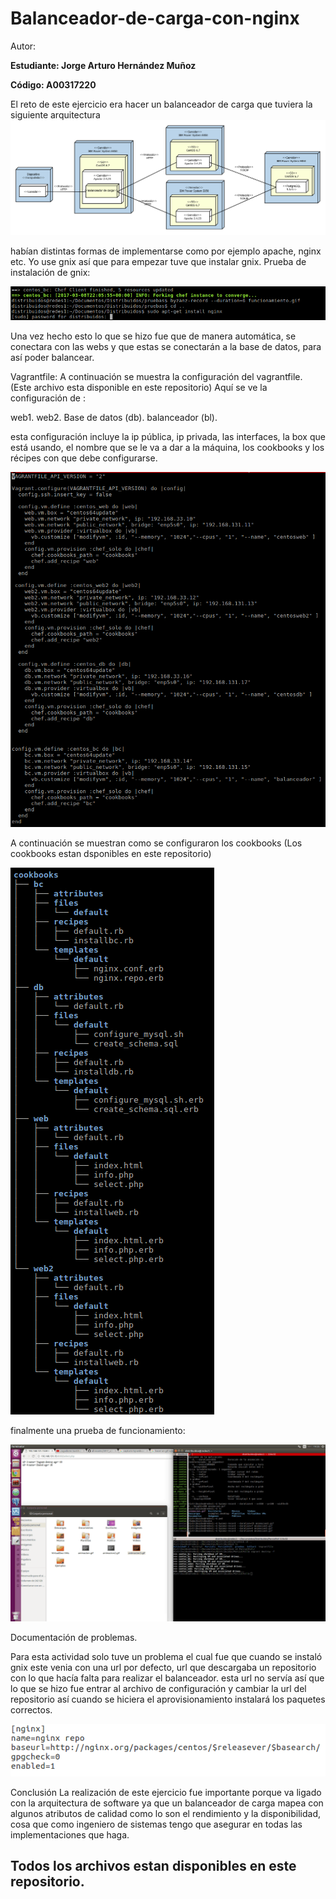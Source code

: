 # Balanceador-de-carga-con-nginx
Autor:

**Estudiante: Jorge Arturo Hernández Muñoz**

**Código: A00317220**

El reto de este ejercicio era hacer un balanceador de carga que tuviera la siguiente arquitectura
![GitHub Logo0](Imagenes/despliegue.png)

habían distintas formas de implementarse como por ejemplo apache,
nginx etc. Yo use gnix así que para empezar tuve que instalar gnix. Prueba de instalación de gnix:

![GitHub Logo](Imagenes/1.png)


Una vez hecho esto lo que se hizo fue que de manera automática, se conectara con las webs y que estas se conectarán a la 
base de datos, para así poder balancear.


Vagrantfile:
A continuación  se muestra la configuración del vagrantfile.
(Este archivo esta disponible en este repositorio)
Aquí se ve la configuración de :

web1.
web2.
Base de datos (db).
balanceador (bl).

esta configuración incluye la ip pública, ip privada, las interfaces, la box que está usando, el nombre que se le va a dar 
a la máquina, los cookbooks y los récipes con que debe configurarse.

![GitHub Logo](Imagenes/4.png)

A continuación se muestran como se configuraron los cookbooks (Los cookbooks estan dsponibles en este repositorio)

![GitHub Logo](Imagenes/3.png)

finalmente una prueba de funcionamiento:

![GitHub Logo](Imagenes/animacion3.gif)


Documentación de problemas.

Para esta actividad solo tuve un problema el cual fue que cuando se instaló gnix este venia con una url por defecto,
url que descargaba un repositorio con lo que hacía falta para realizar el balanceador. esta url no servía así que 
lo que se hizo fue entrar al archivo de configuración y cambiar la url del repositorio así cuando se hiciera el 
aprovisionamiento instalará los paquetes correctos.

![GitHub Logo](Imagenes/2.png)


Conclusión 
La realización de este ejercicio fue importante porque va ligado con la arquitectura de software ya que un balanceador de carga mapea con algunos atributos de calidad como lo son el rendimiento y la disponibilidad, cosa que como ingeniero de sistemas tengo que asegurar en todas las implementaciones que haga. 


## Todos los archivos estan disponibles en este repositorio.
